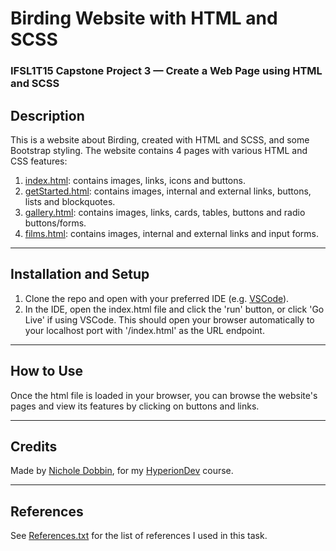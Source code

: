 # **Birding Website with HTML and SCSS**
### **IFSL1T15 Capstone Project 3 — Create a Web Page using HTML and SCSS**

## **Description**
This is a website about Birding, created with HTML and SCSS, and some Bootstrap styling.
The website contains 4 pages with various HTML and CSS features:
1. [index.html](/index.html): contains images, links, icons and buttons.
2. [getStarted.html](/getStarted.html): contains images, internal and external links, buttons, lists and blockquotes.
3. [gallery.html](/gallery.html): contains images, links, cards, tables, buttons and radio buttons/forms.
4. [films.html](/films.html): contains images, internal and external links and input forms. 

<hr>

## **Installation and Setup**
1. Clone the repo and open with your preferred IDE (e.g. [VSCode](https://code.visualstudio.com/docs/setup/setup-overview)).
2. In the IDE, open the index.html file and click the 'run' button, or click 'Go Live' if using VSCode. This should open your browser automatically to your localhost port with '/index.html' as the URL endpoint.

<hr>

## **How to Use**
Once the html file is loaded in your browser, you can browse the website's pages and view its features by clicking on buttons and links.

<hr>

## **Credits**
Made by [Nichole Dobbin](https://github.com/nicholedobbin), for my [HyperionDev](https://www.hyperiondev.com/) course.

<hr>

## **References**
See [References.txt](/References.txt) for the list of references I used in this task.
